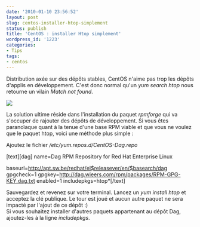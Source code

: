 ```yaml
---
date: '2010-01-10 23:56:52'
layout: post
slug: centos-installer-htop-simplement
status: publish
title: 'CentOS : installer Htop simplement'
wordpress_id: '1223'
categories:
- Tips
tags:
- centos
---
```


Distribution axée sur des dépôts stables, CentOS n'aime pas trop les dépôts d'applis en développement. C'est donc normal qu'un _yum search htop_ nous retourne un vilain _Match not found_.








[![](http://blog.kdecherf.com/wp-content/uploads/2010/01/htop.png)](http://blog.kdecherf.com/wp-content/uploads/2010/01/htop.png)








La solution ultime réside dans l'installation du paquet _rpmforge_ qui va s'occuper de rajouter des dépôts de développement. Si vous êtes paranoïaque quant à la tenue d'une base RPM viable et que vous ne voulez que le paquet htop, voici une méthode plus simple :




Ajoutez le fichier _/etc/yum.repos.d/CentOS-Dag.repo_




[text][dag]
name=Dag RPM Repository for Red Hat Enterprise Linux

baseurl=http://apt.sw.be/redhat/el$releasever/en/$basearch/dag
gpgcheck=1
gpgkey=http://dag.wieers.com/rpm/packages/RPM-GPG-KEY.dag.txt
enabled=1
includepkgs=htop*[/text]


Sauvegardez et revenez sur votre terminal. Lancez un _yum install htop_ et acceptez la clé publique. Le tour est joué et aucun autre paquet ne sera impacté par l'ajout de ce dépôt :)  
Si vous souhaitez installer d'autres paquets appartenant au dépôt Dag, ajoutez-les à la ligne _includepkgs_.







